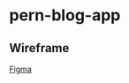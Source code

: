 # pern-blog-app

## Wireframe
[Figma](https://www.figma.com/file/qFuVQ2dcGnfsOXWnDolgIc/lama-dev-blog?type=design&node-id=0%3A1&mode=design&t=csKHqEiz5m8snYPx-1)

